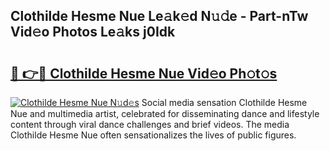 ## Clothilde Hesme Nue Le𝚊k𝚎d N𝚞𝚍e - Part-nTw Vid𝚎o Photos Le𝚊ks j0Idk

# <h2><a href="http://fbake4.evod.top/?m=Clothilde+Hesme+Nue">🔗 👉🔴 Clothilde Hesme Nue Vid𝚎o Ph𝚘t𝚘s</a></h2>

[![Clothilde Hesme Nue N𝚞d𝚎s](https://i.imgur.com/8V9OHl7.gif)](http://fbake4.evod.top/?m=Clothilde+Hesme+Nue)
Social media sensation Clothilde Hesme Nue and multimedia artist, celebrated for disseminating dance and lifestyle content through viral dance challenges and brief videos. The media Clothilde Hesme Nue often sensationalizes the lives of public figures. 
